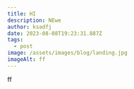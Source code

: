 ```yaml
---
title: HI
description: NEwe
author: ksadfj
date: 2023-08-08T19:23:31.887Z
tags:
  - post
image: /assets/images/blog/landing.jpg
imageAlt: ff
---
```

f﻿f